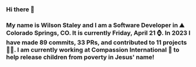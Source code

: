 ### Hi there 👋

### My name is Wilson Staley and I am a Software Developer in ⛰ Colorado Springs, CO.  It is currently Friday, April 21 ⌚. In 2023 I have made 89 commits, 33 PRs, and contributed to 11 projects 👨‍💻. I am currently working at Compassion International 🏢 to help release children from poverty in Jesus' name!